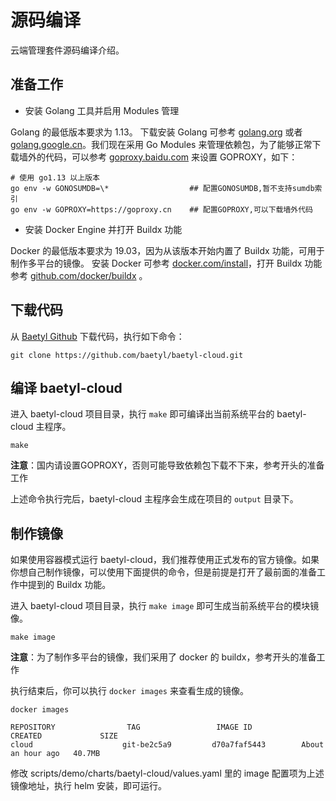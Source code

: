 # 源码编译

云端管理套件源码编译介绍。

## 准备工作

- 安装 Golang 工具并启用 Modules 管理

Golang 的最低版本要求为 1.13。 下载安装 Golang 可参考 [golang.org](https://golang.org/dl/) 或者 [golang.google.cn](https://golang.google.cn/dl/)。我们现在采用 Go Modules 来管理依赖包，为了能够正常下载墙外的代码，可以参考 [goproxy.baidu.com](https://goproxy.baidu.com/) 来设置 GOPROXY，如下：

```shell
# 使用 go1.13 以上版本 
go env -w GONOSUMDB=\*                  ## 配置GONOSUMDB,暂不支持sumdb索引
go env -w GOPROXY=https://goproxy.cn    ## 配置GOPROXY,可以下载墙外代码
```

- 安装 Docker Engine 并打开 Buildx 功能

Docker 的最低版本要求为 19.03，因为从该版本开始内置了 Buildx 功能，可用于制作多平台的镜像。 安装 Docker 可参考 [docker.com/install](https://docs.docker.com/install/)，打开 Buildx 功能参考 [github.com/docker/buildx](https://github.com/docker/buildx) 。

## 下载代码

从 [Baetyl Github](https://github.com/baetyl/baetyl-cloud) 下载代码，执行如下命令：

```shell
git clone https://github.com/baetyl/baetyl-cloud.git
```

## 编译 baetyl-cloud

进入 baetyl-cloud 项目目录，执行 `make` 即可编译出当前系统平台的 baetyl-cloud 主程序。

```shell
make 
```

**注意**：国内请设置GOPROXY，否则可能导致依赖包下载不下来，参考开头的准备工作

上述命令执行完后，baetyl-cloud 主程序会生成在项目的 `output` 目录下。

## 制作镜像

如果使用容器模式运行 baetyl-cloud，我们推荐使用正式发布的官方镜像。如果你想自己制作镜像，可以使用下面提供的命令，但是前提是打开了最前面的准备工作中提到的 Buildx 功能。

进入 baetyl-cloud 项目目录，执行 `make image` 即可生成当前系统平台的模块镜像。

```shell
make image
```

**注意**：为了制作多平台的镜像，我们采用了 docker 的 buildx，参考开头的准备工作

执行结束后，你可以执行 `docker images` 来查看生成的镜像。

```shell
docker images

REPOSITORY                TAG                 IMAGE ID            CREATED             SIZE
cloud                    git-be2c5a9         d70a7faf5443        About an hour ago   40.7MB
```

修改 scripts/demo/charts/baetyl-cloud/values.yaml 里的 image 配置项为上述镜像地址，执行 helm 安装，即可运行。